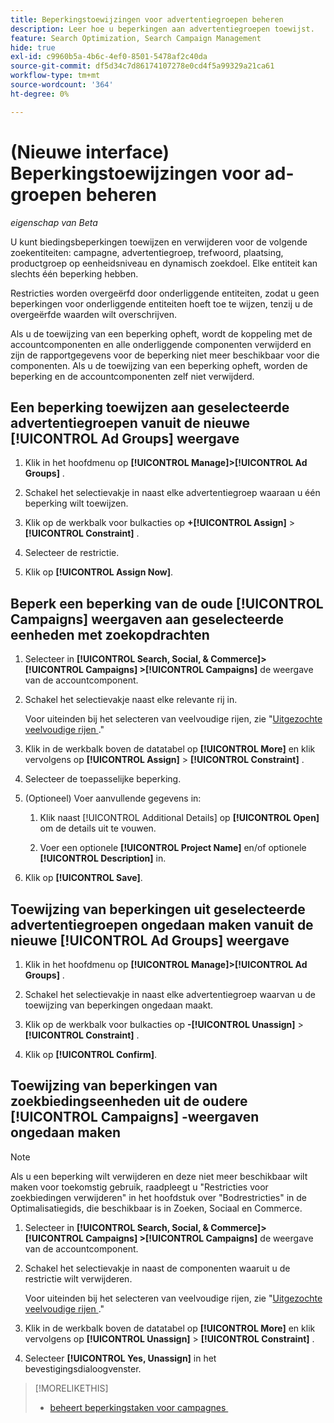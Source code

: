 ```yaml
---
title: Beperkingstoewijzingen voor advertentiegroepen beheren
description: Leer hoe u beperkingen aan advertentiegroepen toewijst.
feature: Search Optimization, Search Campaign Management
hide: true
exl-id: c9960b5a-4b6c-4ef0-8501-5478af2c40da
source-git-commit: df5d34c7d86174107278e0cd4f5a99329a21ca61
workflow-type: tm+mt
source-wordcount: '364'
ht-degree: 0%

---
```


# (Nieuwe interface) Beperkingstoewijzingen voor ad-groepen beheren

*eigenschap van Beta*

U kunt biedingsbeperkingen toewijzen en verwijderen voor de volgende zoekentiteiten: campagne, advertentiegroep, trefwoord, plaatsing, productgroep op eenheidsniveau en dynamisch zoekdoel. Elke entiteit kan slechts één beperking hebben.

Restricties worden overgeërfd door onderliggende entiteiten, zodat u geen beperkingen voor onderliggende entiteiten hoeft toe te wijzen, tenzij u de overgeërfde waarden wilt overschrijven.

Als u de toewijzing van een beperking opheft, wordt de koppeling met de accountcomponenten en alle onderliggende componenten verwijderd en zijn de rapportgegevens voor de beperking niet meer beschikbaar voor die componenten. Als u de toewijzing van een beperking opheft, worden de beperking en de accountcomponenten zelf niet verwijderd.

## Een beperking toewijzen aan geselecteerde advertentiegroepen vanuit de nieuwe [!UICONTROL Ad Groups] weergave

1. Klik in het hoofdmenu op **[!UICONTROL Manage]>[!UICONTROL Ad Groups]** .

1. Schakel het selectievakje in naast elke advertentiegroep waaraan u één beperking wilt toewijzen.

1. Klik op de werkbalk voor bulkacties op **+[!UICONTROL Assign]** > **[!UICONTROL Constraint]** .

1. Selecteer de restrictie.

1. Klik op **[!UICONTROL Assign Now]**.

## Beperk een beperking van de oude [!UICONTROL Campaigns] weergaven aan geselecteerde eenheden met zoekopdrachten

1. Selecteer in **[!UICONTROL Search, Social, & Commerce]> [!UICONTROL Campaigns] >[!UICONTROL Campaigns]** de weergave van de accountcomponent.

1. Schakel het selectievakje naast elke relevante rij in.

   Voor uiteinden bij het selecteren van veelvoudige rijen, zie &quot;[&#x200B; Uitgezochte veelvoudige rijen &#x200B;](/help/search-social-commerce/common-tasks/navigation-editing-selection/multiple-rows-select.md).&quot;

1. Klik in de werkbalk boven de datatabel op **[!UICONTROL More]** en klik vervolgens op **[!UICONTROL Assign]** > **[!UICONTROL Constraint]** .

1. Selecteer de toepasselijke beperking.

1. (Optioneel) Voer aanvullende gegevens in:

   1. Klik naast [!UICONTROL Additional Details] op **[!UICONTROL Open]** om de details uit te vouwen.

   1. Voer een optionele **[!UICONTROL Project Name]** en/of optionele **[!UICONTROL Description]** in.

1. Klik op **[!UICONTROL Save]**.

## Toewijzing van beperkingen uit geselecteerde advertentiegroepen ongedaan maken vanuit de nieuwe [!UICONTROL Ad Groups] weergave

1. Klik in het hoofdmenu op **[!UICONTROL Manage]>[!UICONTROL Ad Groups]** .

1. Schakel het selectievakje in naast elke advertentiegroep waarvan u de toewijzing van beperkingen ongedaan maakt.

1. Klik op de werkbalk voor bulkacties op **-[!UICONTROL Unassign]** > **[!UICONTROL Constraint]** .

1. Klik op **[!UICONTROL Confirm]**.

## Toewijzing van beperkingen van zoekbiedingseenheden uit de oudere [!UICONTROL Campaigns] -weergaven ongedaan maken

>[!NOTE]
>
>Als u een beperking wilt verwijderen en deze niet meer beschikbaar wilt maken voor toekomstig gebruik, raadpleegt u &quot;Restricties voor zoekbiedingen verwijderen&quot; in het hoofdstuk over &quot;Bodrestricties&quot; in de Optimalisatiegids, die beschikbaar is in Zoeken, Sociaal en Commerce.<!-- verify convention for referencing Optimization Guide here -->

1. Selecteer in **[!UICONTROL Search, Social, & Commerce]> [!UICONTROL Campaigns] >[!UICONTROL Campaigns]** de weergave van de accountcomponent.

1. Schakel het selectievakje in naast de componenten waaruit u de restrictie wilt verwijderen.

   Voor uiteinden bij het selecteren van veelvoudige rijen, zie &quot;[&#x200B; Uitgezochte veelvoudige rijen &#x200B;](/help/search-social-commerce/common-tasks/navigation-editing-selection/multiple-rows-select.md).&quot;

1. Klik in de werkbalk boven de datatabel op **[!UICONTROL More]** en klik vervolgens op **[!UICONTROL Unassign]** > **[!UICONTROL Constraint]** .

1. Selecteer **[!UICONTROL Yes, Unassign]** in het bevestigingsdialoogvenster.

>[!MORELIKETHIS]
>
>* [&#x200B; beheert beperkingstaken voor campagnes &#x200B;](/help/search-social-commerce/new-ui/manage/campaigns/campaign-constraint-assignments-manage.md)
